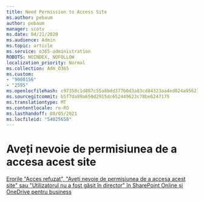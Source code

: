 ```yaml
---
title: Need Permission to Access Site
ms.author: pebaum
author: pebaum
manager: scotv
ms.date: 04/21/2020
ms.audience: Admin
ms.topic: article
ms.service: o365-administration
ROBOTS: NOINDEX, NOFOLLOW
localization_priority: Normal
ms.collection: Adm_O365
ms.custom:
- "9000156"
- "2595"
ms.openlocfilehash: c97350c1d887c55a8bdd377b0d3a83cd84323aa4ed024a9562138bab7a5777e9
ms.sourcegitcommit: b5f7da89a650d2915dc652449623c78be6247175
ms.translationtype: MT
ms.contentlocale: ro-RO
ms.lasthandoff: 08/05/2021
ms.locfileid: "54025658"
---
```

# <a name="you-need-permission-to-access-this-site"></a>Aveți nevoie de permisiunea de a accesa acest site

[Erorile "Acces refuzat", "Aveți nevoie de permisiunea de a accesa acest site" sau "Utilizatorul nu a fost găsit în director" în SharePoint Online și OneDrive pentru business](https://docs.microsoft.com/sharepoint/support/administration/access-denied-or-need-permission-error-sharepoint-online-or-onedrive-for-business)
